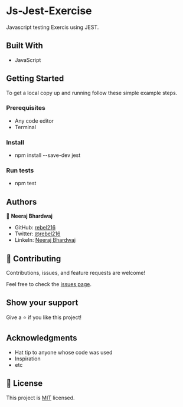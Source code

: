 # Js-Jest-Exercise
 Javascript testing Exercis using JEST.

## Built With

- JavaScript

## Getting Started

To get a local copy up and running follow these simple example steps.

### Prerequisites

- Any code editor
- Terminal

### Install

- npm install --save-dev jest

### Run tests

- npm test

## Authors

👤 **Neeraj Bhardwaj**

- GitHub: [rebel216](https://github.com/rebel216)
- Twitter: [@rebel216](https://twitter.com/rebel216)
- LinkeIn: [Neeraj Bhardwaj](https://www.linkedin.com/in/neeraj-bhardwaj-06491522a/)

## 🤝 Contributing

Contributions, issues, and feature requests are welcome!

Feel free to check the [issues page](../../issues/).

## Show your support

Give a ⭐️ if you like this project!

## Acknowledgments

- Hat tip to anyone whose code was used
- Inspiration
- etc

## 📝 License

This project is [MIT](./MIT.md) licensed.

